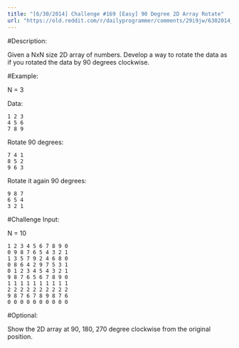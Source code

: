 ```yaml
---
title: "[6/30/2014] Challenge #169 [Easy] 90 Degree 2D Array Rotate"
url: "https://old.reddit.com/r/dailyprogrammer/comments/29i9jw/6302014_challenge_169_easy_90_degree_2d_array/"
---
```


#Description:

Given a NxN size 2D array of numbers. Develop a way to rotate the data as if you rotated the data by 90 degrees clockwise.

#Example:

N = 3

Data:

    1 2 3
    4 5 6
    7 8 9

Rotate 90 degrees:

    7 4 1
    8 5 2
    9 6 3

Rotate it again 90 degrees:

    9 8 7
    6 5 4
    3 2 1

#Challenge Input:

N = 10

    1 2 3 4 5 6 7 8 9 0
    0 9 8 7 6 5 4 3 2 1
    1 3 5 7 9 2 4 6 8 0
    0 8 6 4 2 9 7 5 3 1
    0 1 2 3 4 5 4 3 2 1
    9 8 7 6 5 6 7 8 9 0
    1 1 1 1 1 1 1 1 1 1
    2 2 2 2 2 2 2 2 2 2
    9 8 7 6 7 8 9 8 7 6
    0 0 0 0 0 0 0 0 0 0

#Optional: 

Show the 2D array at 90, 180, 270 degree clockwise from the original position.


